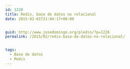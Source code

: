 ```yaml
---
id: 1228
title: Redis, base de datos no relacional
date: 2015-02-01T21:04:17+00:00


guid: http://www.josedomingo.org/pledin/?p=1228
permalink: /2015/02/redis-base-de-datos-no-relacional/


tags:
  - Base de datos
  - Redis
---
```

